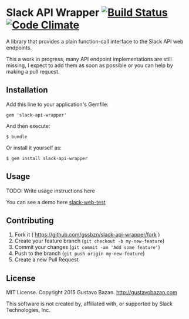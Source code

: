 Slack API Wrapper [![Build Status](https://travis-ci.org/gssbzn/slack-api-wrapper.svg)](https://travis-ci.org/gssbzn/slack-api-wrapper)[![Code Climate](https://codeclimate.com/github/gssbzn/slack-api-wrapper/badges/gpa.svg)](https://codeclimate.com/github/gssbzn/slack-api-wrapper)
=========================

A library that provides a plain function-call interface to the Slack API web endpoints.

This a work in progress, many API endpoint implementations are still missing,
I expect to add them as soon as possible or you can help by making a pull request.

## Installation

Add this line to your application's Gemfile:

    gem 'slack-api-wrapper'

And then execute:

    $ bundle

Or install it yourself as:

    $ gem install slack-api-wrapper

## Usage

TODO: Write usage instructions here

You can see a demo here [slack-web-test](https://github.com/gssbzn/slack-web-test)

## Contributing

1. Fork it ( https://github.com/gssbzn/slack-api-wrapper/fork )
2. Create your feature branch (`git checkout -b my-new-feature`)
3. Commit your changes (`git commit -am 'Add some feature'`)
4. Push to the branch (`git push origin my-new-feature`)
5. Create a new Pull Request


## License

MIT License. Copyright 2015 Gustavo Bazan. http://gustavobazan.com

This software is not created by, affiliated with, or supported by Slack Technologies, Inc.
